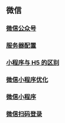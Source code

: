## 微信

### [微信公众号](/微信/微信公众号/)

### [服务器配置](/微信/服务器配置/)

### [小程序与 H5 的区别](/微信/小程序与H5的区别/)

### [微信小程序优化](/微信/微信小程序优化/)

### [微信小程序](/微信/微信小程序/)

### [微信扫码登录](/微信/微信扫码登录/)
